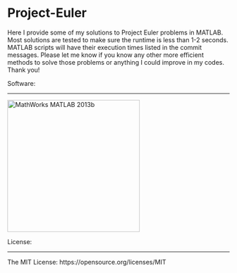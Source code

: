 # Project-Euler
<span style='text-align: justify;'>Here I provide some of my solutions to Project Euler problems in MATLAB. Most solutions are tested to make sure the runtime is less than 1-2 seconds. MATLAB scripts will have their execution times listed in the commit messages. Please let me know if you know any other more efficient methods to solve those problems or anything I could improve in my codes. Thank you!</span>

Software: 
<hr />
<img src="https://www.mathworks.com/cmsimages/64848_wl_cc_logo_membrane_2002_wl.gif" title="MathWorks MATLAB 2013b" width="300px"/>

License:
<hr />
The MIT License: https://opensource.org/licenses/MIT